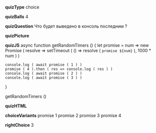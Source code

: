 ____quizType____
choice

____quizBalls____
4

____quizQuestion____
Что будет выведено в консоль последним ?

____quizPicture____


____quizJS____
async function getRandomTimers () {
    let promise = num => new Promise (
        resolve => setTimeout (
            () => resolve ( `promise ${num}` ),
            1000 * num
        )
    )

    console.log ( await promise ( 1 ) )
    promise ( 4 ).then ( res => console.log ( res ) )
    console.log ( await promise ( 2 ) )
    console.log ( await promise ( 3 ) )

}

getRandomTimers ()


____quizHTML____



____choiceVariants____
promise 1
promise 2
promise 3
promise 4


____rightChoice____
3
